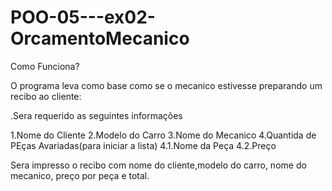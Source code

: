 # POO-05---ex02-OrcamentoMecanico

Como Funciona?

O programa leva como base como se  o mecanico estivesse preparando um recibo ao cliente:

.Sera requerido as seguintes informações

1.Nome do Cliente
2.Modelo do Carro
3.Nome do Mecanico
4.Quantida de PEças Avariadas(para iniciar a lista)
  4.1.Nome da Peça
  4.2.Preço

Sera impresso o recibo com nome do cliente,modelo do carro, nome do mecanico, preço por peça e total.
